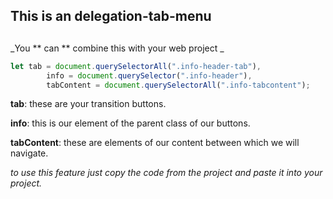 ## This is an delegation-tab-menu<h2>
        
_You ** can ** combine this with your web project _


```javascript
let tab = document.querySelectorAll(".info-header-tab"),
        info = document.querySelector(".info-header"),
        tabContent = document.querySelectorAll(".info-tabcontent");

```
**tab**: these are your transition buttons.

**info**: this is our element of the parent class of our buttons.

**tabContent**: these are elements of our content between which we will navigate.

*to use this feature just copy the code from the project and paste it into your project.*
